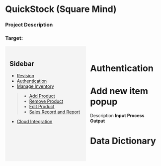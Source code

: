 # QuickStock (Square Mind)
### Project Description
### Target: 

<div style="display: flex;">

  <div style="background-color: #f4f4f4; padding: 1em; width: 300px;">
    <h2>Sidebar</h2>

  - [Revision](../MAIN_MD/1_SQUAREMIND_Revision.md)     
  - [Authentication](../MAIN_MD/2_SQUAREMIND_Authentication.md)
  - [Manage Inventory](../MAIN_MD/3_SQUAREMIND_ManageInventory.md) 
  > - [Add Product](../MAIN_MD/2_SQUAREMIND_ManageInventory/1_AddProduct.md)
  > - [Remove Product](../MAIN_MD/2_SQUAREMIND_ManageInventory/2_RemoveProduct.md)
  > - [Edit Product](../MAIN_MD/2_SQUAREMIND_ManageInventory/3_EditProduct.md)
  > - [Sales Record and Report](../MAIN_MD/2_SQUAREMIND_ManageInventory/4_SaleRecord_Report.md)

  - [Cloud Integration](../MAIN_MD/4_SQUAREMIND_CloudIntegration.md)
  </div>

  <div style="flex-grow: 1; padding: 1em;">

  # Authentication
  
  # Add new item popup
  Description
  **Input**
  **Process**
  **Output**

  # Data Dictionary
<table here>

  </div>
</div>
